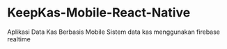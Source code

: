 # KeepKas-Mobile-React-Native
Aplikasi Data Kas Berbasis Mobile
Sistem data kas menggunakan firebase realtime